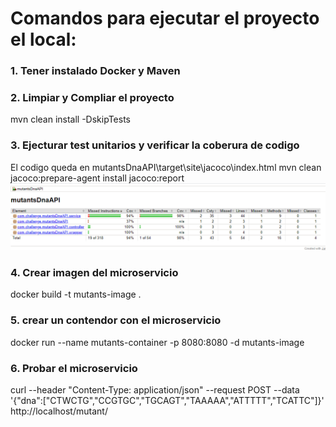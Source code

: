 # Comandos para ejecutar el proyecto el local:

### 1. Tener instalado Docker y Maven
### 2. Limpiar y Compliar el proyecto
mvn clean install -DskipTests							

### 3. Ejecturar test unitarios y verificar la coberura de codigo </br>
El codigo queda en mutantsDnaAPI\target\site\jacoco\index.html
mvn clean jacoco:prepare-agent install jacoco:report
![N|Solid](https://raw.githubusercontent.com/santosvaldesm/MutantsDnaAPI_level2/master/assets/Captura1.PNG)

### 4. Crear imagen del microservicio	
docker build -t mutants-image .							

### 5. crear un contendor con el microservicio
docker run --name mutants-container -p 8080:8080 -d mutants-image	

### 6. Probar el microservicio 
curl --header "Content-Type: application/json" --request POST --data '{"dna":["CTWCTG","CCGTGC","TGCAGT","TAAAAA","ATTTTT","TCATTC"]}' http://localhost/mutant/
